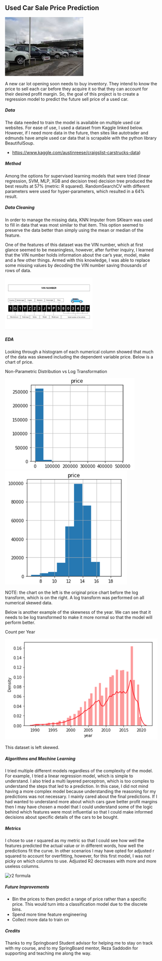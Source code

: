 ## Used Car Sale Price Prediction


<img src="./img/used_cars.jpeg" alt="used cars pic">



A new car lot opening soon needs to buy inventory. They intend to know the price to sell each car before they acquire it so that they can account for their desired profit margin. So, the goal of this project is to create a regression model to predict the future sell price of a used car.




##### Data
The data needed to train the model is available on multiple used car websites. For ease of use, I used a dataset from Kaggle linked below. However, if I need more data in the future, then sites like autotrader and edmunds have ample used car data that is scrapable with the python library BeautifulSoup.


* https://www.kaggle.com/austinreese/craigslist-carstrucks-data)


##### Method
Among the options for supervised learning models that were tried (linear regression, SVM, MLP, XGB and decision tree) decision tree produced the best results at 57% (metric: R squared). RandomSearchCV with different parameters were used for hyper-parameters, which resulted in a 64% result. 


##### Data Cleaning
In order to manage the missing data, KNN Imputer from SKlearn was used to fill in data that was most similar to that item. This option seemed to preserve the data better than simply using the mean or median of the feature.


One of the features of this dataset was the VIN number, which at first glance seemed to be meaningless, however, after further inquiry, I learned that the VIN number holds information about the car’s year, model, make and a few other things. Armed with this knowledge, I was able to replace some missing values by decoding the VIN number saving thousands of rows of data. 


<img src="./img/vin.png" alt="vin number">



##### EDA


Looking through a histogram of each numerical column showed that much of the data was skewed including the dependent variable price. Below is a chart of price.


Non-Parametric Distribution vs Log Transformation
  
<img src="./img/price.png" alt="original price">
<img src="./img/lt.png" alt="log transformed price">
  

NOTE: the chart on the left is the original price chart before the log transform, which is on the right. A log transform was performed on all numerical skewed data.


Below is another example of the skewness of the year. We can see that it needs to be log transformed to make it more normal so that the model will perform better. 




Count per Year
  
<img src="./img/year.png" alt="count by year">


This dataset is left skewed.




##### Algorithms and Machine Learning
I tried multiple different models regardless of the complexity of the model. For example, I tried a linear regression model, which is simple to understand. I also tried a multi layered perceptron, which is too complex to understand the steps that led to a prediction. In this case, I did not mind having a more complex model because understanding the reasoning for my predictions was not necessary. I mainly cared about the final predictions. If I had wanted to understand more about which cars gave better profit margins then I may have chosen a model that I could understand some of the logic behind which features were most influential so that I could make informed decisions about specific details of the cars to be bought. 


##### Metrics
I chose to use r squared as my metric so that I could see how well the features predicted the actual value or in different words, how well the predictions fit the curve. In other scenarios I may have opted for adjusted r squared to account for overfitting, however, for this first model, I was not picky on which columns to use. Adjusted R2 decreases with more  and more useless columns. 


  <img src="./img/r2.jpeg" alt="r2 formula">



##### Future Improvements
* Bin the prices to then predict a range of price rather than a specific price. This would turn into a classification model due to the discrete bins.
* Spend more time feature engineering
* Collect more data to train on


##### Credits
Thanks to my Springboard Student advisor for helping me to stay on track with my course, and to my SpringBoard mentor, Reza Saddodin for supporting and teaching me along the way.
